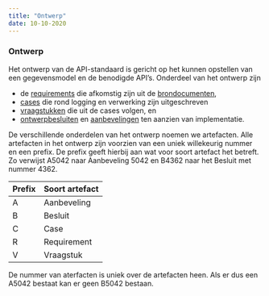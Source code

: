 ```yaml
---
title: "Ontwerp"
date: 10-10-2020
---
```


### Ontwerp
Het ontwerp van de API-standaard is gericht op het kunnen opstellen van een gegevensmodel en de benodigde API’s. Onderdeel van het ontwerp zijn 
- de [requirements](../achtergronddocumentatie/ontwerp/requirements) die afkomstig zijn uit de [brondocumenten](../achtergronddocumentatie/ontwerp/brondocumenten),
- [cases](../achtergronddocumentatie/ontwerp/ontwerpcases) die rond logging en verwerking zijn uitgeschreven 
- [vraagstukken](../achtergronddocumentatie/ontwerp/vraagstukken) die uit de cases volgen, en 
- [ontwerpbesluiten](../achtergronddocumentatie/ontwerp/ontwerpbesluiten) en [aanbevelingen](../achtergronddocumentatie/ontwerp/aanbevelingen) ten aanzien van implementatie.

De verschillende onderdelen van het ontwerp noemen we artefacten. Alle artefacten in het ontwerp zijn voorzien van een uniek willekeurig nummer en een prefix. De prefix geeft hierbij aan wat voor soort artefact het betreft. Zo verwijst A5042 naar Aanbeveling 5042 en B4362 naar het Besluit met nummer 4362.

| Prefix | Soort artefact |
|--|--|
| A	| Aanbeveling |
| B	| Besluit |
| C	| Case |
| R	| Requirement |
| V	| Vraagstuk |

De nummer van aterfacten is uniek over de artefacten heen. Als er dus een A5042 bestaat kan er geen B5042 bestaan. 
